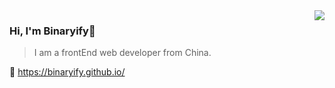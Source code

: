 <img align="right" src="https://github-readme-stats.vercel.app/api?username=binaryify&show_icons=true&icon_color=805AD5&text_color=718096&bg_color=ffffff&hide_title=true" />

### Hi, I'm Binaryify👋
>I am a frontEnd web developer from China.

🔗 https://binaryify.github.io/